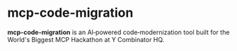 # mcp-code-migration
**mcp-code-migration** is an AI‑powered code‑modernization tool built for the World's Biggest MCP Hackathon at Y Combinator HQ.

